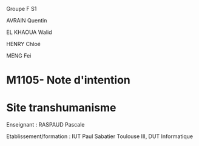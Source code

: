 Groupe F S1

AVRAIN Quentin

EL KHAOUA Walid

HENRY Chloé

MENG Fei  













# M1105- Note d'intention
# Site transhumanisme 
















Enseignant : RASPAUD Pascale


Etablissement/formation : IUT Paul Sabatier Toulouse III, DUT Informatique
